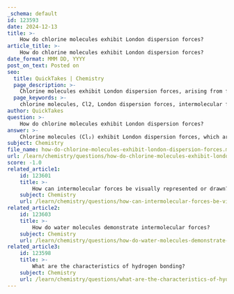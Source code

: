 ```yaml
---
_schema: default
id: 123593
date: 2024-12-13
title: >-
    How do chlorine molecules exhibit London dispersion forces?
article_title: >-
    How do chlorine molecules exhibit London dispersion forces?
date_format: MMM DD, YYYY
post_on_text: Posted on
seo:
  title: QuickTakes | Chemistry
  page_description: >-
    Chlorine molecules exhibit London dispersion forces, arising from fluctuations in electron density that create temporary dipoles and induce attraction between nonpolar Cl2 molecules. This helps explain their physical properties such as boiling point.
  page_keywords: >-
    chlorine molecules, Cl2, London dispersion forces, intermolecular forces, electron density, temporary dipoles, attractive force, nonpolar molecule, polarizability, covalent bond, physical properties, boiling point, gas behavior
author: QuickTakes
question: >-
    How do chlorine molecules exhibit London dispersion forces?
answer: >-
    Chlorine molecules (Cl₂) exhibit London dispersion forces, which are a type of intermolecular force that arises due to the temporary fluctuations in electron density within molecules. These fluctuations create instantaneous dipoles that can induce dipoles in neighboring molecules, leading to an attractive force between them.\n\nIn the case of chlorine, which is a diatomic nonpolar molecule, the London dispersion forces are the only type of intermolecular force present. Although chlorine molecules are covalently bonded (Cl-Cl), the interactions between separate Cl₂ molecules are governed by these dispersion forces. The strength of London dispersion forces is influenced by the size and polarizability of the molecules involved. Chlorine, with a molar mass of approximately 71 g/mol and a relatively larger atomic radius compared to lighter gases like fluorine, exhibits stronger London dispersion forces than smaller, lighter molecules.\n\nAs the chlorine molecules come close to each other, the movement of electrons can lead to temporary dipoles, which in turn induce dipoles in adjacent molecules. This results in an attractive force that contributes to the overall behavior of chlorine gas, including its physical properties such as boiling point. For instance, chlorine has a boiling point of 238 K, which is higher than that of fluorine (F₂) due to the stronger London dispersion forces present in Cl₂.\n\nIn summary, chlorine molecules exhibit London dispersion forces due to the temporary fluctuations in electron distribution, which create attractive interactions between nonpolar Cl₂ molecules. These forces are significant in determining the physical properties of chlorine, particularly in the context of its state at room temperature and its boiling point.
subject: Chemistry
file_name: how-do-chlorine-molecules-exhibit-london-dispersion-forces.md
url: /learn/chemistry/questions/how-do-chlorine-molecules-exhibit-london-dispersion-forces
score: -1.0
related_article1:
    id: 123601
    title: >-
        How can intermolecular forces be visually represented or drawn?
    subject: Chemistry
    url: /learn/chemistry/questions/how-can-intermolecular-forces-be-visually-represented-or-drawn
related_article2:
    id: 123603
    title: >-
        How do water molecules demonstrate intermolecular forces?
    subject: Chemistry
    url: /learn/chemistry/questions/how-do-water-molecules-demonstrate-intermolecular-forces
related_article3:
    id: 123598
    title: >-
        What are the characteristics of hydrogen bonding?
    subject: Chemistry
    url: /learn/chemistry/questions/what-are-the-characteristics-of-hydrogen-bonding
---
```


&nbsp;